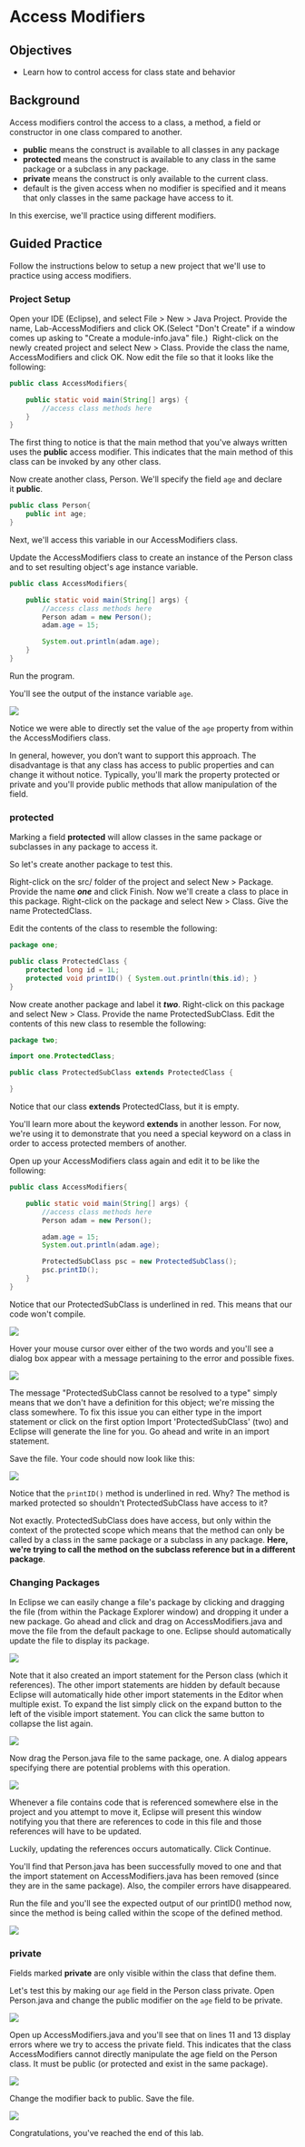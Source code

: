 # Access Modifiers

## Objectives

* Learn how to control access for class state and behavior

## Background

Access modifiers control the access to a class, a method, a field or constructor in one class compared to another.

* **public** means the construct is available to all classes in any package   
* **protected** means the construct is available to any class in the same package or a subclass in any package.   
* **private** means the construct is only available to the current class.   
* default is the given access when no modifier is specified and it means that only classes in the same package have access to it.
    
In this exercise, we'll practice using different modifiers.

## Guided Practice

Follow the instructions below to setup a new project that we'll use to practice using access modifiers. 

### Project Setup

Open your IDE (Eclipse), and select File > New > Java Project. Provide the name, Lab-AccessModifiers and click OK.(Select "Don't Create" if a window comes up asking to "Create a module-info.java" file.)  Right-click on the newly created project and select New > Class. Provide the class the name, AccessModifiers and click OK. Now edit the file so that it looks like the following:

```java
public class AccessModifiers{

    public static void main(String[] args) {
        //access class methods here
    }
}
```

The first thing to notice is that the main method that you've always written uses the **public** access modifier. This indicates that the main method of this class can be invoked by any other class. 

Now create another class, Person. We'll specify the field `age` and declare it **public**.

```java
public class Person{
    public int age;
}
```

Next, we'll access this variable in our AccessModifiers class.

Update the AccessModifiers class to create an instance of the Person class and to set resulting object's age instance variable.

```java
public class AccessModifiers{

    public static void main(String[] args) {
        //access class methods here
        Person adam = new Person();
        adam.age = 15;

        System.out.println(adam.age);
    }
}
```

Run the program.

You'll see the output of the instance variable `age`.

![](images/image-1.png)

Notice we were able to directly set the value of the `age` property from within the AccessModifiers class. 

In general, however, you don’t want to support this approach. The disadvantage is that any class has access to public properties and can change it without notice. Typically, you'll mark the property protected or private and you'll provide public methods that allow manipulation of the field.

### protected

Marking a field **protected** will allow classes in the same package or subclasses in any package to access it.

So let's create another package to test this.

Right-click on the src/ folder of the project and select New > Package. Provide the name **_one_** and click Finish. Now we'll create a class to place in this package. Right-click on the package and select New > Class. Give the name ProtectedClass.

Edit the contents of the class to resemble the following:

```java
package one;

public class ProtectedClass {
    protected long id = 1L;
    protected void printID() { System.out.println(this.id); }
}
```

Now create another package and label it **_two_**. Right-click on this package and select New > Class. Provide the name ProtectedSubClass. Edit the contents of this new class to resemble the following:

```java
package two;

import one.ProtectedClass;

public class ProtectedSubClass extends ProtectedClass {

}
```

Notice that our class **extends** ProtectedClass, but it is empty.

You'll learn more about the keyword **extends** in another lesson. For now, we're using it to demonstrate that you need a special keyword on a class in order to access protected members of another. 

Open up your AccessModifiers class again and edit it to be like the following:

```java
public class AccessModifiers{

    public static void main(String[] args) {
        //access class methods here
        Person adam = new Person();

        adam.age = 15;
        System.out.println(adam.age);

        ProtectedSubClass psc = new ProtectedSubClass();
        psc.printID();
    }
}
```

Notice that our ProtectedSubClass is underlined in red. This means that our code won't compile.

![](images/image-2.png)

Hover your mouse cursor over either of the two words and you'll see a dialog box appear with a message pertaining to the error and possible fixes.

![](images/image-3.png)

The message "ProtectedSubClass cannot be resolved to a type" simply means that we don't have a definition for this object; we're missing the class somewhere. To fix this issue you can either type in the import statement or click on the first option Import 'ProtectedSubClass' (two) and Eclipse will generate the line for you. Go ahead and write in an import statement. 

Save the file. Your code should now look like this:

![](images/image-4.png)

Notice that the `printID()` method is underlined in red. Why? The method is marked protected so shouldn't ProtectedSubClass have access to it?

Not exactly. ProtectedSubClass does have access, but only within the context of the protected scope which means that the method can only be called by a class in the same package or a subclass in any package. **Here, we're trying to call the method on the subclass reference but in a different package**.

### Changing Packages

In Eclipse we can easily change a file's package by clicking and dragging the file (from within the Package Explorer window) and dropping it under a new package. Go ahead and click and drag on AccessModifiers.java and move the file from the default package to one. Eclipse should automatically update the file to display its package.

![](images/image-5.png)

Note that it also created an import statement for the Person class (which it references). The other import statements are hidden by default because Eclipse will automatically hide other import statements in the Editor when multiple exist. To expand the list simply click on the expand button to the left of the visible import statement. You can click the same button to collapse the list again. 

![](images/image-6.png)

Now drag the Person.java file to the same package, one. A dialog appears specifying there are potential problems with this operation.

![](images/image-7.png)

Whenever a file contains code that is referenced somewhere else in the project and you attempt to move it, Eclipse will present this window notifying you that there are references to code in this file and those references will have to be updated.

Luckily, updating the references occurs automatically. Click Continue.

You'll find that Person.java has been successfully moved to one and that the import statement on AccessModifiers.java has been removed (since they are in the same package). Also, the compiler errors have disappeared.

Run the file and you'll see the expected output of our printID() method now, since the method is being called within the scope of the defined method.

![](images/image-8.png)

### private

Fields marked **private** are only visible within the class that define them.

Let's test this by making our `age` field in the Person class private. Open Person.java and change the public modifier on the `age` field to be private.

![](images/image-9.png)

Open up AccessModifiers.java and you'll see that on lines 11 and 13 display errors where we try to access the private field. This indicates that the class AccessModifiers cannot directly manipulate the age field on the Person class. It must be public (or protected and exist in the same package). 

![](images/image-10.png)

Change the modifier back to public. Save the file.

![](images/image-11.png)

Congratulations, you've reached the end of this lab.